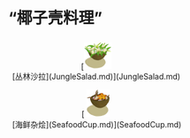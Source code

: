 # “椰子壳料理”  
<div style="display:table"><div style="display:inline-block;padding:7px;margin:7px;border-left:none;border-right:none;text-align:center;min-width:150px;min-height:0px;margin: auto;"><div style="text-align:center;">[<div style="width:50px;display:inline-block;text-align:center"><img decoding="async" src="../wiki/Sprite/JungleSalad.png" href="a.md" style="max-width:50px;max-height:50px;"></div><br>[丛林沙拉](JungleSalad.md)](JungleSalad.md)</div></div><div style="display:inline-block;padding:7px;margin:7px;border-left:none;border-right:none;text-align:center;min-width:150px;min-height:0px;margin: auto;"><div style="text-align:center;">[<div style="width:50px;display:inline-block;text-align:center"><img decoding="async" src="../wiki/Sprite/SeafoodCup.png" href="a.md" style="max-width:50px;max-height:50px;"></div><br>[海鲜杂烩](SeafoodCup.md)](SeafoodCup.md)</div></div></div>  
  
